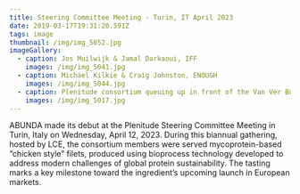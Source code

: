 ```yaml
---
title: Steering Committee Meeting - Turin, IT April 2023
date: 2019-03-17T19:31:20.591Z
tags: image
thumbnail: /img/img_5052.jpg
imageGallery:
  - caption: Jos Muilwijk & Jamal Darkaoui, IFF
    images: /img/img_5041.jpg
  - caption: Michael Kilkie & Craig Johnston, ENOUGH
    images: /img/img_5044.jpg
  - caption: Plenitude consortium queuing up in front of the Van Ver Burger truck
    images: /img/img_5017.jpg
---
```

ABUNDA made its debut at the Plenitude Steering Committee Meeting in Turin, Italy on Wednesday, April 12, 2023. During this biannual gathering, hosted by LCE, the consortium members were served mycoprotein-based “chicken style” filets, produced using bioprocess technology developed to address modern challenges of global protein sustainability. The tasting marks a key milestone toward the ingredient’s upcoming launch in European markets.